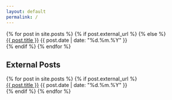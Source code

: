 ```yaml
---
layout: default
permalink: /
---
```


<div class="post-container">
	{% for post in site.posts %}
        {% if post.external_url %}
        {% else %}
        <div class="post-list">
            <a class="post-title" href="{{ site.url }}{{ post.url }}">{{ post.title }}</a>
<!--            {% for tag in post.tags %}
                {{ tag }}
            {% endfor %} -->
            <time datetime="{{ post.date | date_to_xmlschema }}" class="post-date">{{ post.date | date: "%d.%m.%Y" }}</time>
        </div>
    {% endif %}
    {% endfor %}
    <h2>External Posts</h2>
    {% for post in site.posts %}
        {% if post.external_url %}
        <div class="post-list">
            <a class="post-title" href="{{ site.url }}{{ post.url }}">{{ post.title }}</a>
            <time datetime="{{ post.date | date_to_xmlschema }}" class="post-date">{{ post.date | date: "%d.%m.%Y" }}</time>
        </div>
        {% endif %}
    {% endfor %}
</div>
